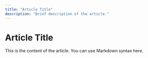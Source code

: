 ```yaml
---
title: "Article Title"
description: "Brief description of the article."
---
```


# Article Title

This is the content of the article. You can use Markdown syntax here.